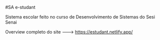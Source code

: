 #SA e-studant

Sistema escolar feito no curso de Desenvolvimento de Sistemas do Sesi Senai

Overview completo do site ---> https://estudant.netlify.app/
